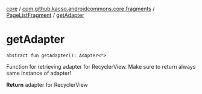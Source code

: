 [core](../../index.md) / [com.github.kacso.androidcommons.core.fragments](../index.md) / [PageListFragment](index.md) / [getAdapter](./get-adapter.md)

# getAdapter

`abstract fun getAdapter(): Adapter<*>`

Function for retrieving adapter for RecyclerView.
Make sure to return always same instance of adapter!

**Return**
adapter for RecyclerView

